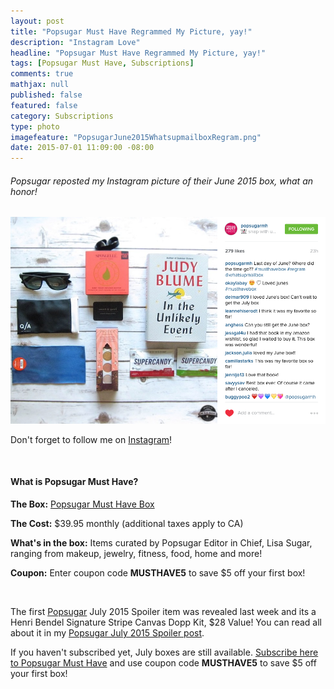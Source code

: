 ```yaml
---
layout: post
title: "Popsugar Must Have Regrammed My Picture, yay!"
description: "Instagram Love"
headline: "Popsugar Must Have Regrammed My Picture, yay!"
tags: [Popsugar Must Have, Subscriptions]
comments: true
mathjax: null
published: false
featured: false
category: Subscriptions
type: photo
imagefeature: "PopsugarJune2015WhatsupmailboxRegram.png"
date: 2015-07-01 11:09:00 -08:00
---
```


<H6>Popsugar reposted my Instagram picture of their June 2015 box, what an honor!</H6>

<CENTER><IMG SRC='/images/PopsugarJune2015WhatsupmailboxRegram.png'></CENTER>

<p>Don't forget to follow me on <a href="https://instagram.com/whatsupmailbox/" target="_blank">Instagram</a>!</p>
<br>

<H4>What is Popsugar Must Have?</H4>
<p><b>The Box:</b> <a href="http://popsugar-must-have.evyy.net/c/164125/137737/2706" target="_blank">Popsugar Must Have Box</a></p>
<p><b>The Cost:</b> $39.95 monthly (additional taxes apply to CA)</p>
<p><b>What's in the box:</b> Items curated by Popsugar Editor in Chief, Lisa Sugar, ranging from makeup, jewelry, fitness, food, home and more!</p>
<p><b>Coupon:</b> Enter coupon code <b>MUSTHAVE5</b> to save $5 off your first box!</p>
<br>

<p>The first <a href="http://popsugar-must-have.evyy.net/c/164125/137737/2706" target="_blank">Popsugar</a> July 2015 Spoiler item was revealed last week and its a Henri Bendel Signature Stripe Canvas Dopp Kit, $28 Value! You can read all about it in my <a href="http://whatsupmailbox.com/subscriptions/Popsugar-Must-Have-July-2015-Spoiler/" target="_blank">Popsugar July 2015 Spoiler post</a>.</p>

<p>If you haven't subscribed yet, July boxes are still available. <a href="http://popsugar-must-have.evyy.net/c/164125/137737/2706" target="_blank">Subscribe here to Popsugar Must Have</a> and use coupon code <b>MUSTHAVE5</b> to save $5 off your first box!</p>
